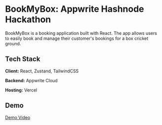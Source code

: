 # BookMyBox: Appwrite Hashnode Hackathon

BookMyBox is a booking application built with React. The app allows users to easily book and manage their customer's bookings for a box cricket ground.

## Tech Stack

**Client:** React, Zustand, TailwindCSS

**Backend:** Appwrite Cloud

**Hosting:** Vercel

## Demo

[Demo Video](https://vimeo.com/835632701?share=copy)
